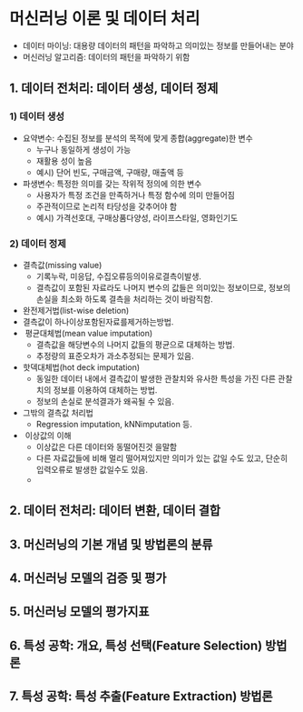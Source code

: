 # 머신러닝 이론 및 데이터 처리 



- 데이터 마이닝: 대용량 데이터의 패턴을 파악하고 의미있는 정보를 만들어내는 분야
- 머신러닝 알고리즘: 데이터의 패턴을 파악하기 위함



## 1. 데이터 전처리: 데이터 생성, 데이터 정제 

### 1) 데이터 생성

- 요약변수: 수집된 정보를 분석의 목적에 맞게 종합(aggregate)한 변수
  - 누구나 동일하게 생성이 가능
  - 재활용 성이 높음
  - 예시) 단어 빈도, 구매금액, 구매량, 매출액 등
- 파생변수: 특정한 의미를 갖는 작위적 정의에 의한 변수
  - 사용자가 특정 조건을 만족하거나 특정 함수에 의미 만들어짐
  - 주관적이므로 논리적 타당성을 갖추어야 함
  - 예시) 가격선호대, 구매상품다양성, 라이프스타일, 영화인기도



### 2) 데이터 정제

- 결측값(missing value)
  - 기록누락, 미응답, 수집오류등의이유로결측이발생.
  - 결측값이 포함된 자료라도 나머지 변수의 값들은 의미있는 정보이므로, 정보의 손실을 최소화 하도록 결측을 처리하는 것이 바람직함.
-  완전제거법(list-wise deletion)
  - 결측값이 하나이상포함된자료를제거하는방법.
- ​	평균대체법(mean value imputation)
  - 결측값을 해당변수의 나머지 값들의 평균으로 대체하는 방법.
  - 추정량의 표준오차가 과소추정되는 문제가 있음.
- 핫덱대체법(hot deck imputation)
  - 동일한 데이터 내에서 결측값이 발생한 관찰치와
    유사한 특성을 가진 다른 관찰치의 정보를 이용하여 대체하는 방법.
  - 정보의 손실로 분석결과가 왜곡될 수 있음.
- 그밖의 결측값 처리법
  - Regression imputation, kNNimputation 등.
- ​	이상값의 이해
  - 이상값은 다른 데이터와 동떨어진것 을말함
  - 다른 자료값들에 비해 멀리 떨어져있지만 의미가 있는
    값일 수도 있고, 단순히 입력오류로 발생한 값일수도 있음.
  - 

























## 2. 데이터 전처리: 데이터 변환, 데이터 결합







## 3. 머신러닝의 기본 개념 및 방법론의 분류





## 4. 머신러닝 모델의 검증 및 평가





## 5. 머신러닝 모델의 평가지표







## 6. 특성 공학: 개요, 특성 선택(Feature Selection) 방법론









## 7. 특성 공학: 특성 추출(Feature Extraction) 방법론









